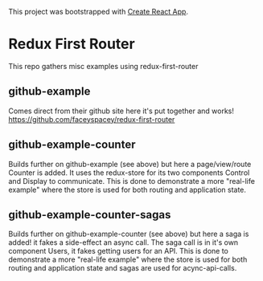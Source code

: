 This project was bootstrapped with [Create React App](https://github.com/facebook/create-react-app).

# Redux First Router

This repo gathers misc examples using redux-first-router

## github-example

Comes direct from their github site here it's put together and works!
https://github.com/faceyspacey/redux-first-router

## github-example-counter

Builds further on github-example (see above) but here a page/view/route Counter is added.
It uses the redux-store for its two components Control and Display to communicate.
This is done to demonstrate a more "real-life example" where the store is used for both routing and application state.

## github-example-counter-sagas

Builds further on github-example-counter (see above) but here a saga is added! it fakes a side-effect an async call.
The saga call is in it's own component Users, it fakes getting users for an API.
This is done to demonstrate a more "real-life example" where the store is used for both routing and application state and sagas are used for acync-api-calls.
